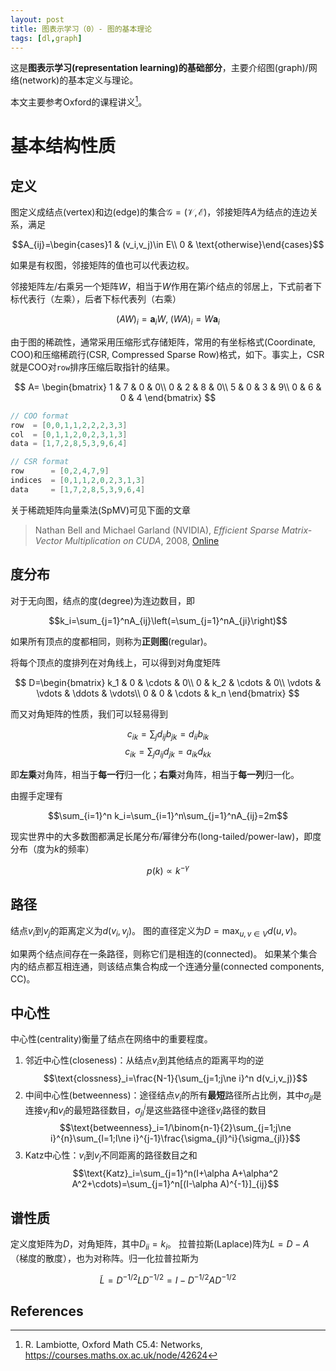 ```yaml
---
layout: post
title: 图表示学习（0）- 图的基本理论
tags: [dl,graph]
---
```


这是**图表示学习(representation learning)的基础部分**，主要介绍图(graph)/网络(network)的基本定义与理论。

<!--more-->

本文主要参考Oxford的课程讲义[^1]。

# 基本结构性质
## 定义
图定义成结点(vertex)和边(edge)的集合$\mathcal{G}=(\mathcal{V},\mathcal{E})$，邻接矩阵$A$为结点的连边关系，满足

$$A_{ij}=\begin{cases}1 & (v_i,v_j)\in E\\ 0 & \text{otherwise}\end{cases}$$

如果是有权图，邻接矩阵的值也可以代表边权。

邻接矩阵左/右乘另一个矩阵$W$，相当于$W$作用在第$i$个结点的邻居上，下式前者下标代表行（左乘），后者下标代表列（右乘）

$$(AW)_{i}=\mathbf{a}_iW,\;(WA)_i=W\mathbf{a}_i$$

由于图的稀疏性，通常采用压缩形式存储矩阵，常用的有坐标格式(Coordinate, COO)和压缩稀疏行(CSR, Compressed Sparse Row)格式，如下。事实上，CSR就是COO对`row`排序压缩后取指针的结果。

$$
A=
\begin{bmatrix}
1 & 7 & 0 & 0\\
0 & 2 & 8 & 0\\
5 & 0 & 3 & 9\\
0 & 6 & 0 & 4
\end{bmatrix}
$$

```cpp
// COO format
row  = [0,0,1,1,2,2,2,3,3]
col  = [0,1,1,2,0,2,3,1,3]
data = [1,7,2,8,5,3,9,6,4]

// CSR format
row      = [0,2,4,7,9]
indices  = [0,1,1,2,0,2,3,1,3]
data     = [1,7,2,8,5,3,9,6,4]
```

关于稀疏矩阵向量乘法(SpMV)可见下面的文章
> Nathan Bell and Michael Garland (NVIDIA), *Efficient Sparse Matrix-Vector Multiplication on CUDA*, 2008, [Online](https://www.nvidia.com/docs/IO/66889/nvr-2008-004.pdf)

## 度分布
对于无向图，结点的度(degree)为连边数目，即

$$k_i=\sum_{j=1}^nA_{ij}\left(=\sum_{j=1}^nA_{ji}\right)$$

如果所有顶点的度都相同，则称为**正则图**(regular)。

将每个顶点的度排列在对角线上，可以得到对角度矩阵

$$
D=\begin{bmatrix}
k_1 & 0 & \cdots & 0\\
0 & k_2 & \cdots & 0\\
\vdots & \vdots & \ddots & \vdots\\
0 & 0 & \cdots & k_n
\end{bmatrix}
$$

而又对角矩阵的性质，我们可以轻易得到

$$c_{ik}=\sum_j d_{ij}b_{jk}=d_{ii}b_{ik}$$
$$c_{ik}=\sum_j a_{ij}d_{jk}=a_{ik}d_{kk}$$

即**左乘**对角阵，相当于**每一行**归一化；**右乘**对角阵，相当于**每一列**归一化。

由握手定理有

$$\sum_{i=1}^n k_i=\sum_{i=1}^n\sum_{j=1}^nA_{ij}=2m$$

现实世界中的大多数图都满足长尾分布/幂律分布(long-tailed/power-law)，即度分布（度为$k$的频率）

$$p(k)\propto k^{-\gamma}$$

## 路径
结点$v_i$到$v_j$的距离定义为$d(v_i,v_j)$。
图的直径定义为$D=\max_{u,v\in V}d(u,v)$。

如果两个结点间存在一条路径，则称它们是相连的(connected)。
如果某个集合内的结点都互相连通，则该结点集合构成一个连通分量(connected components, CC)。

## 中心性
中心性(centrality)衡量了结点在网络中的重要程度。
1. 邻近中心性(closeness)：从结点$v_i$到其他结点的距离平均的逆
$$\text{clossness}_i=\frac{N-1}{\sum_{j=1;j\ne i}^n d(v_i,v_j)}$$
2. 中间中心性(betweenness)：途径结点$v_i$的所有**最短**路径所占比例，其中$\sigma_{jl}$是连接$v_j$和$v_l$的最短路径数目，$\sigma_{jl}^i$是这些路径中途径$v_i$路径的数目
$$\text{betweenness}_i=1/\binom{n-1}{2}\sum_{j=1;j\ne i}^{n}\sum_{l=1;l\ne i}^{j-1}\frac{\sigma_{jl}^i}{\sigma_{jl}}$$
3. Katz中心性：$v_i$到$v_j$不同距离的路径数目之和
$$\text{Katz}_i=\sum_{j=1}^n(I+\alpha A+\alpha^2 A^2+\cdots)=\sum_{j=1}^n[(I-\alpha A)^{-1}]_{ij}$$

## 谱性质
定义度矩阵为$D$，对角矩阵，其中$D_{ii}=k_i$。
拉普拉斯(Laplace)阵为$L=D-A$（梯度的散度），也为对称阵。归一化拉普拉斯为

$$\tilde{L}=D^{-1/2}LD^{-1/2}=I-D^{-1/2}AD^{-1/2}$$



## References
[^1]: R. Lambiotte, Oxford Math C5.4: Networks, <https://courses.maths.ox.ac.uk/node/42624>